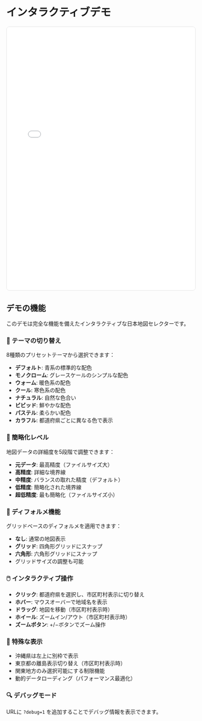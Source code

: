 # インタラクティブデモ

<style>
  .demo-container {
    margin: 20px 0;
    border: 1px solid #e2e2e3;
    border-radius: 8px;
    overflow: hidden;
    height: 700px;
  }
  .demo-container iframe {
    width: 100%;
    height: 100%;
    border: none;
  }
</style>

<div class="demo-container">
  <iframe src="./demo-full.html" title="Japan Map Selector Interactive Demo"></iframe>
</div>

## デモの機能

このデモは完全な機能を備えたインタラクティブな日本地図セレクターです。

### 🎨 テーマの切り替え
8種類のプリセットテーマから選択できます：
- **デフォルト**: 青系の標準的な配色
- **モノクローム**: グレースケールのシンプルな配色
- **ウォーム**: 暖色系の配色
- **クール**: 寒色系の配色
- **ナチュラル**: 自然な色合い
- **ビビッド**: 鮮やかな配色
- **パステル**: 柔らかい配色
- **カラフル**: 都道府県ごとに異なる色で表示

### 📐 簡略化レベル
地図データの詳細度を5段階で調整できます：
- **元データ**: 最高精度（ファイルサイズ大）
- **高精度**: 詳細な境界線
- **中精度**: バランスの取れた精度（デフォルト）
- **低精度**: 簡略化された境界線
- **超低精度**: 最も簡略化（ファイルサイズ小）

### 🔷 ディフォルメ機能
グリッドベースのディフォルメを適用できます：
- **なし**: 通常の地図表示
- **グリッド**: 四角形グリッドにスナップ
- **六角形**: 六角形グリッドにスナップ
- グリッドサイズの調整も可能

### 🖱️ インタラクティブ操作
- **クリック**: 都道府県を選択し、市区町村表示に切り替え
- **ホバー**: マウスオーバーで地域名を表示
- **ドラッグ**: 地図を移動（市区町村表示時）
- **ホイール**: ズームイン/アウト（市区町村表示時）
- **ズームボタン**: +/−ボタンでズーム操作

### 📍 特殊な表示
- 沖縄県は左上に別枠で表示
- 東京都の離島表示切り替え（市区町村表示時）
- 関東地方のみ選択可能にする制限機能
- 動的データローディング（パフォーマンス最適化）

### 🔍 デバッグモード
URLに `?debug=1` を追加することでデバッグ情報を表示できます。